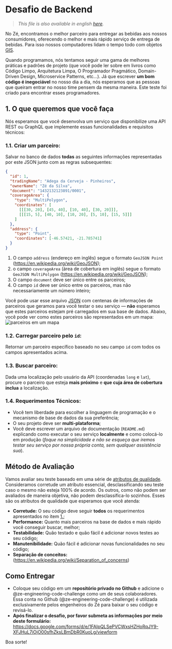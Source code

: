 # Desafio de Backend
> *This file is also available in english [here](challenge.md).*

No Zé, encontramos o melhor parceiro para entregar as bebidas aos nossos consumidores, oferecendo o melhor e mais rápido serviço de entrega de bebidas.
Para isso nossos computadores lidam o tempo todo com objetos [GIS](https://en.wikipedia.org/wiki/Geographic_information_system).

Quando programamos, nós tentamos seguir uma gama de melhores práticas e padrões de projeto (que você pode ler sobre em livros como Código Limpo, Arquitetura Limpa, O Programador Pragmático, Domain-Driven Design, Microservice Patterns, etc...).
Já que escrever **um bom código é inegociável** no nosso dia a dia, nós esperamos que as pessoas que queiram entrar no nosso time pensem da mesma maneira. Este teste foi criado para encontrar esses programadores.

## 1. O que queremos que você faça

Nós esperamos que você desenvolva um serviço que disponibilize uma API REST ou GraphQL que implemente essas funcionalidades e requisitos técnicos:

### 1.1. Criar um parceiro:
Salvar no banco de dados **todas** as seguintes informações representadas por este JSON junto com as regras subsequentes:
```json
{
  "id": 1,
  "tradingName": "Adega da Cerveja - Pinheiros",
  "ownerName": "Zé da Silva",
  "document": "1432132123891/0001",
  "coverageArea": {
    "type": "MultiPolygon",
    "coordinates": [
      [[[30, 20], [45, 40], [10, 40], [30, 20]]],
      [[[15, 5], [40, 10], [10, 20], [5, 10], [15, 5]]]
    ]
  },
  "address": {
    "type": "Point",
    "coordinates": [-46.57421, -21.785741]
  }
}
```

1. O campo `address` (endereço em inglês) segue o formato `GeoJSON Point` (https://en.wikipedia.org/wiki/GeoJSON);
2. o campo `coverageArea` (área de cobertura em inglês) segue o formato `GeoJSON MultiPolygon` (https://en.wikipedia.org/wiki/GeoJSON);
3. O campo `document` deve ser único entre os parceiros;
4. O campo `id` deve ser único entre os parceiros, mas não necessariamente um número inteiro;

Você pode usar esse arquivo [JSON](files/pdvs.json) com centenas de informações de parceiros que geramos para você testar o seu serviço — **não** esperamos que estes parceiros estejam pré carregados em sua base de dados.
Abaixo, você pode ver como estes parceiros são representados em um mapa:
![parceiros em um mapa](files/images/pdvs.png)

### 1.2. Carregar parceiro pelo `id`:
Retornar um parceiro específico baseado no seu campo `id` com todos os campos apresentados acima.

### 1.3. Buscar parceiro:
Dada uma localização pelo usuário da API (coordenadas `long` e `lat`), procure o parceiro que esteja **mais próximo** e **que cuja área de cobertura inclua** a localização.

### 1.4. Requerimentos Técnicos:
* Você tem liberdade para escolher a linguagem de programação e o mecanismo de base de dados da sua preferência;
* O seu projeto deve ser **multi-plataforma**;
* Você deve escrever um arquivo de documentação (`README.md`) explicando como executar o seu serviço **localmente** e como colocá-lo em produção (*foque na simplicidade e não se esqueça que iremos testar seu serviço por nossa própria conta, sem qualquer assistência sua*).

## Método de Avaliação

Vamos avaliar seu teste baseado em uma série de [atributos de qualidade](https://en.wikipedia.org/wiki/List_of_system_quality_attributes).
Consideramos corretude um atributo essencial, desclassificando seu teste caso o mesmo não esteja 100% de acordo.
Os outros, como não podem ser avaliados de maneira objetiva, não podem desclassifica-lo sozinhos.
Esses são os atributos de qualidade que esperamos que você atenda:
- **Corretude:** O seu código deve seguir **todos** os requerimentos apresentados no item [1.](#1-o-que-queremos-que-você-faça);
- **Performance:** Quanto mais parceiros na base de dados e mais rápido você conseguir buscar, melhor;
- **Testabilidade:** Quão testado e quão fácil é adicionar novos testes ao seu código;
- **Manutenibilidade:** Quão fácil é adicionar novas funcionalidades no seu código;
- **Separação de conceitos:** (https://en.wikipedia.org/wiki/Separation_of_concerns)

## Como Entregar

- Coloque seu código em um **repositório privado no Github** e adicione o @ze-engineering-code-challenge como um de seus colaboradores.
  Essa conta no Github (@ze-engineering-code-challenge) é utilizada exclusivamente pelos engenheiros do Zé para baixar o seu código e revisá-lo.
- **Após finalizar o desafio, por favor submeta as informações por meio deste formulário:**
  https://docs.google.com/forms/d/e/1FAIpQLSePVCWxsHZHoRqJY9-XFJHuL7iOjO00sfhZksLBmDbR0KuoLg/viewform

Boa sorte!